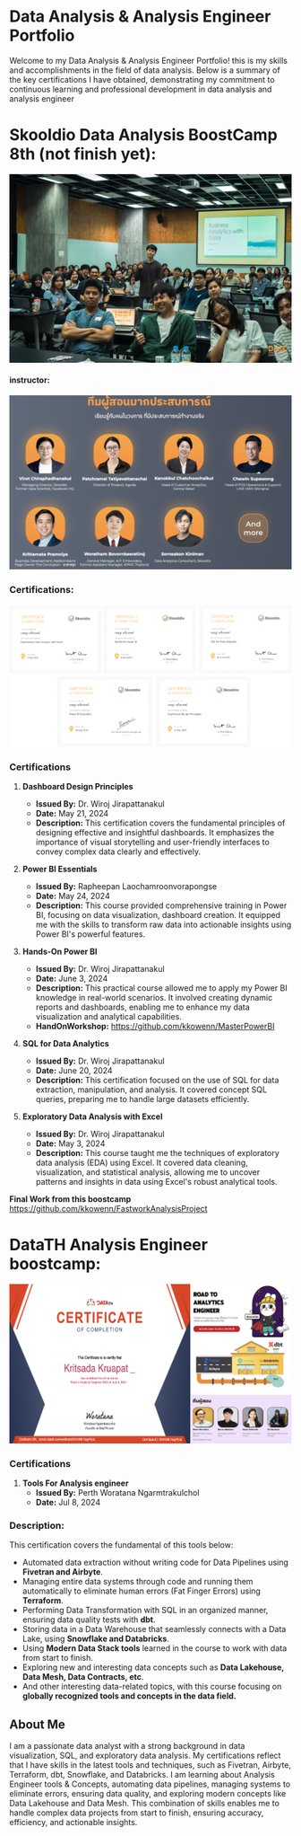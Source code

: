 # Data Analysis & Analysis Engineer Portfolio
Welcome to my Data Analysis & Analysis Engineer Portfolio! this is my skills and accomplishments in the field of data analysis. Below is a summary of the key certifications I have obtained, demonstrating my commitment to continuous learning and professional development in data analysis and analysis engineer

# Skooldio Data Analysis BoostCamp 8th (not finish yet):

![image](DSC09678.jpg)

#### instructor: 
![image](all_teacher.png)

### Certifications:

![image](allskoodiecert.png)


### Certifications
1. **Dashboard Design Principles**
   - **Issued By:** Dr. Wiroj Jirapattanakul
   - **Date:** May 21, 2024
   - **Description:** This certification covers the fundamental principles of designing effective and insightful dashboards. It emphasizes the importance of visual storytelling and user-friendly interfaces to convey complex data clearly and effectively.

2. **Power BI Essentials**
   - **Issued By:** Rapheepan Laochamroonvorapongse
   - **Date:** May 24, 2024
   - **Description:** This course provided comprehensive training in Power BI, focusing on data visualization, dashboard creation. It equipped me with the skills to transform raw data into actionable insights using Power BI's powerful features.

3. **Hands-On Power BI**
   - **Issued By:** Dr. Wiroj Jirapattanakul
   - **Date:** June 3, 2024
   - **Description:** This practical course allowed me to apply my Power BI knowledge in real-world scenarios. It involved creating dynamic reports and dashboards, enabling me to enhance my data visualization and analytical capabilities.
   - **HandOnWorkshop:** https://github.com/kkowenn/MasterPowerBI
     
4. **SQL for Data Analytics**
   - **Issued By:** Dr. Wiroj Jirapattanakul
   - **Date:** June 20, 2024
   - **Description:** This certification focused on the use of SQL for data extraction, manipulation, and analysis. It covered concept SQL queries, preparing me to handle large datasets efficiently.

5. **Exploratory Data Analysis with Excel**
   - **Issued By:** Dr. Wiroj Jirapattanakul
   - **Date:** May 3, 2024
   - **Description:** This course taught me the techniques of exploratory data analysis (EDA) using Excel. It covered data cleaning, visualization, and statistical analysis, allowing me to uncover patterns and insights in data using Excel's robust analytical tools.

**Final Work from this boostcamp**
https://github.com/kkowenn/FastworkAnalysisProject

# DataTH Analysis Engineer boostcamp:

![image](AnalysisEngineer.png)

### Certifications
1. **Tools For Analysis engineer**
   - **Issued By:** Perth Woratana Ngarmtrakulchol
   - **Date:** Jul 8, 2024
### **Description:** 
This certification covers the fundamental of this tools below:
   - Automated data extraction without writing code for Data Pipelines using **Fivetran and Airbyte**.
   - Managing entire data systems through code and running them automatically to eliminate human errors (Fat Finger Errors) using **Terraform**.
   - Performing Data Transformation with SQL in an organized manner, ensuring data quality tests with **dbt**.
   - Storing data in a Data Warehouse that seamlessly connects with a Data Lake, using **Snowflake and Databricks**.
   - Using **Modern Data Stack tools** learned in the course to work with data from start to finish.
   - Exploring new and interesting data concepts such as **Data Lakehouse, Data Mesh, Data Contracts, etc**.
   - And other interesting data-related topics, with this course focusing on **globally recognized tools and concepts in the data field.**


## About Me
I am a passionate data analyst with a strong background in data visualization, SQL, and exploratory data analysis. My certifications reflect that I have skills in the latest tools and techniques, such as Fivetran, Airbyte, Terraform, dbt, Snowflake, and Databricks. I am learning about Analysis Engineer tools & Concepts, automating data pipelines, managing systems to eliminate errors, ensuring data quality, and exploring modern concepts like Data Lakehouse and Data Mesh. 
This combination of skills enables me to handle complex data projects from start to finish, ensuring accuracy, efficiency, and actionable insights. 
